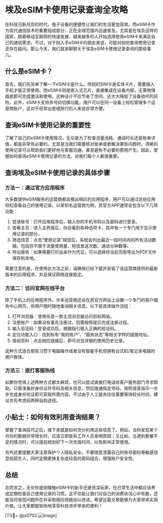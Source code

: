 # 埃及eSIM卡使用记录查询全攻略

在科技日新月异的时代，电子设备的便捷性让我们的生活更加高效。而eSIM卡作为现代通信技术的重要组成部分，正在全球范围内迅速普及。尤其是在埃及这样的国家，随着移动互联网的快速发展，越来越多的人开始选择使用eSIM卡来满足自己的通信需求。不过，对于刚入手eSIM卡的朋友来说，可能对如何查询使用记录还存在疑问。那么今天，我们就来聊聊关于埃及eSIM卡使用记录查询的那些事儿。

## 什么是eSIM卡？

首先，我们先简单了解一下eSIM卡是什么。传统的SIM卡是实体卡片，需要插入手机才能正常使用。而eSIM卡则是嵌入式芯片，直接集成在设备内部，无需物理插拔即可完成激活和使用。这种设计不仅节省了空间，还大大降低了设备损坏的风险。此外，eSIM卡支持多号码切换功能，用户可以在同一设备上轻松管理多个运营商账户，这对于经常出差或旅行的人来说非常方便。

## 查询eSIM卡使用记录的重要性

了解了自己的eSIM卡使用情况，无论是为了检查流量消耗、通话时长还是账单详情，都是非常有必要的。尤其是当我们需要核对账单或者解决某些问题时，清晰的使用记录可以帮助我们更好地与客服沟通，甚至避免不必要的费用产生。因此，掌握如何查询eSIM卡使用记录的方法，对我们每个人都很重要。

## 查询埃及eSIM卡使用记录的具体步骤

### 方法一：通过官方应用程序

大多数提供eSIM服务的运营商都会推出相应的应用程序，用户可以通过这些应用轻松查看自己的使用记录。以某知名运营商为例，其官方APP通常会包含以下几项功能：

1. 登录账号：打开应用程序后，输入你的手机号码以及密码进行登录。
2. 查看主页：进入主界面后，你会看到各种选项卡，其中有一个专门用于显示使用记录的部分。
3. 筛选信息：点击“使用记录”按钮后，系统会列出最近一段时间内的所有活动数据，包括但不限于流量使用量、短信发送次数、通话分钟数等。
4. 导出报告：如果需要打印出来作为凭证，可以选择将当前页面导出为PDF文件保存到本地。

需要注意的是，在使用此方法之前，请确保已经下载并安装了该运营商提供的最新版本的应用程序，并且保证网络连接稳定。

### 方法二：访问官网在线平台

除了手机上的应用程序外，许多运营商还会在其官方网站上设置一个专门的客户服务中心网页，供用户随时随地查询相关信息。以下是具体操作流程：

1. 打开浏览器：使用任意一款主流浏览器访问目标网站。
2. 注册账户：如果没有事先注册过，则需按照提示完成注册过程。
3. 输入验证码：登录成功后，根据指引输入正确的验证码。
4. 定位功能入口：找到标有“我的账户”、“服务状态”等相关字样的链接地址。
5. 查阅资料：点击相应链接后，即可浏览详细的使用历史记录。

这种方式适合那些习惯于电脑操作或者没有智能手机但拥有台式机/笔记本电脑的用户群体。

### 方法三：拨打客服热线

如果你觉得上述两种方式都太麻烦，也可以尝试直接打电话给客户服务部门寻求帮助。只需准备好身份证件号码及相关信息，然后拨通指定号码，按照语音指示一步步完成身份验证即可获取所需内容。不过由于人工服务往往需要等待较长时间，建议优先考虑前两种自助途径。

## 小贴士：如何有效利用查询结果？

掌握了查询技巧之后，接下来就是如何充分利用这些信息了。例如，当你发现某个月份的数据异常增长时，应该立即联系工作人员查明原因；又比如，当遇到套餐不足的情况时，可以提前规划好下一次充值时间，以免影响正常使用。

另外还要提醒大家注意保护个人隐私安全，不要随意泄露自己的账号密码等敏感信息给陌生人，同时定期更换复杂度较高的密码组合，增强账户安全性。

## 总结

总而言之，无论你是刚接触eSIM卡的新手还是资深玩家，在日常生活中都应该养成定期检查自己使用记录的习惯。这不仅能让我们对自己的消费状况心中有数，还能及时发现问题所在并采取相应措施加以改进。希望这篇文章能够为大家带来实用价值，让大家都能愉快地享受科技进步带来的便利！

[TG💪+ @jx0703 ![Image](https://github.com/user-attachments/assets/dbca1d08-cadb-493c-b0ec-ad6f7a83f270)]